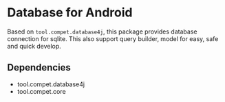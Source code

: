 # Database for Android

Based on `tool.compet.database4j`, this package provides database
connection for sqlite. This also support query builder, model for easy, safe and quick develop.

## Dependencies

- tool.compet.database4j
- tool.compet.core
